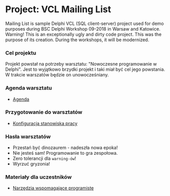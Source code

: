 ﻿# Project: VCL Mailing List

Mailing List is sample Delphi VCL (SQL client-server) project used for demo purposes during BSC Delphi Workshop 09-2018 in Warsaw and Katowice. Warning! This is an exceptionally ugly and dirty code project. This was the purpose of its creation. During the workshops, it will be modernized.

### Cel projektu

Projekt powstał na potrzeby warsztatu: "Nowoczesne programowanie w Delphi". Jest to wyjątkowo brzydki projekt i taki miał być cel jego powstania. W trakcie warszatów będzie on unowocześniany.

### Agenda warsztatu

* [Agenda](./WorkshopAgenda.md)

### Przygotowanie do warsztatów

* [Konfiguracja stanowiska pracy](./Configuration.md)

### Hasła warsztatów

* Przestań być dinozaurem - nadeszła nowa epoka!
* Nie jesteś sam! Programowanie to gra zespołowa.
* Zero tolerancji dla ```warning-ów```!
* Wyrzuć gryzonia!

### Materiały dla uczestników

* [Narzędzia wspomagające programistę](./DelphiTools.md)
